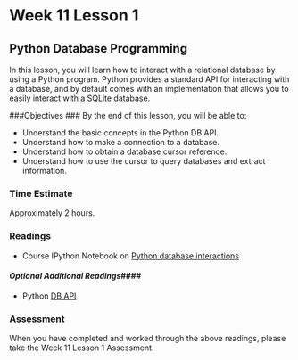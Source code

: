 # Week 11 Lesson 1 #
## Python Database Programming ##

In this lesson, you will learn how to interact with a relational database by using a Python program. Python provides a standard API for interacting with a database, and by default comes with an implementation that allows you to easily interact with a SQLite database.

###Objectives ###
By the end of this lesson, you will be able to:

- Understand the basic concepts in the Python DB API.
- Understand how to make a connection to a database.
- Understand how to obtain a database cursor reference.
- Understand how to use the cursor to query databases and extract information.

### Time Estimate ###

Approximately 2 hours.

### Readings ####

- Course IPython Notebook on [Python database interactions](http://nbviewer.ipython.org/github/INFO490/spring2015/blob/master/week11/dbNpy.ipynb) 

#### *Optional Additional Readings*####

- Python [DB API](https://www.python.org/dev/peps/pep-0249/)

### Assessment ###

When you have completed and worked through the above readings, please take the Week 11 Lesson 1 Assessment.
